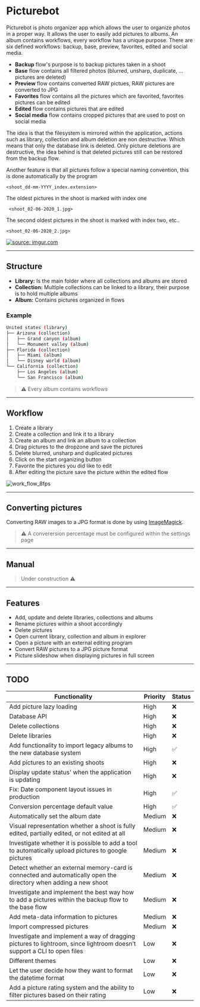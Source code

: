 # Picturebot
Picturebot is photo organizer app which allows the user to organize photos in a proper way. It allows the user to easily add pictures to albums. 
An album contains workflows, every workflow has a unique purpose. There are six defined workflows: backup, base, preview, favorites, edited and social media.

* **Backup** flow's purpose is to backup pictures taken in a shoot
* **Base** flow contains all filtered photos (blurred, unsharp, duplicate, … pictures are deleted)
* **Preview** flow contains converted RAW pictues, RAW pictures are converted to JPG
* **Favorites** flow contains all the pictures which are favorited, favorites pictures can be edited
* **Edited** flow contains pictures that are edited
* **Social media** flow contains cropped pictures that are used to post on social media

The idea is that the filesystem is mirrored within the application, actions such as library, collection and album deletion are non destructive. Which means that only the database link is deleted. Only picture deletions are destructive, the idea behind is that deleted pictures still can be restored from the backup flow.

Another feature is that all pictures follow a special naming convention, this is done automatically by the program

    <shoot_dd-mm-YYYY_index.extension>

The oldest pictures in the shoot is marked with index one

     <shoot_02-06-2020_1.jpg>
The second oldest pictures in the shoot is marked with index two, etc..

    <shoot_02-06-2020_2.jpg>

<a href="https://imgur.com/a/Ug8Tllf"><img src="https://i.imgur.com/Ug8Tllf.png" title="source: imgur.com" /></a>

----
## Structure
* **Library:** Is the main folder where all collections and albums are stored
* **Collection:** Multiple collections can be linked to a library, their purpose is to hold multiple albums
* **Album:** Contains pictures organized in flows

### Example
```bash
United states (library)
├── Arizona (collection)
│   ├── Grand canyon (album)
│   └── Monument valley (album)
├── Florida (collection)
│   ├── Miami (album)
│   └── Disney world (album)
└── California (collection)
    ├── Los Angeles (album)
    └── San Francisco (album)
```

> :warning: Every album contains workflows

----
## Workflow

1. Create a library 
2. Create a collection and link it to a library
3. Create an album and link an album to a collection
4. Drag pictures to the dropzone and save the pictures
5. Delete blurred, unsharp and duplicated pictures
6. Click on the start organizing button
7. Favorite the pictures you did like to edit
8. After editing the picture save the picture within the edited flow

![work_flow_8fps](https://user-images.githubusercontent.com/22329280/105846464-82647e80-5fdc-11eb-8dcb-96a40177a7a4.gif)

----
## Converting pictures

Converting RAW images to a JPG format is done by using [ImageMagick](https://imagemagick.org/script/download.php).

> :warning: A converersion percentage must be configured within the settings page

----
## Manual

> Under construction :warning:

----
## Features

* Add, update and delete libraries, collections and albums
* Rename pictures within a shoot accordingly
* Delete pictures
* Open current library, collection and album in explorer
* Open a picture with an external editing program
* Convert RAW pictures to a JPG picture format
* Picture slideshow when displaying pictures in full screen

----
## TODO

| Functionality	| Priority	| Status	|
| ------- | ----------------------------- | --------------- |
| Add picture lazy loading                                                                                                  | High    | :x: |
| Database API                                                                                                              | High    | :x: |
| Delete collections                                                                                                        | High    | :x: |
| Delete libraries                                                                                                          | High    | :x: |
| Add functionality to import legacy albums to the new database system                                                      | High    | :white_check_mark: |
| Add pictures to an existing shoots                                                                                        | High    | :x: |
| Display update status' when the application is updating                                                                   | High	  | :x: |
| Fix: Date component layout issues in production                                                                          | High	  | :white_check_mark: |
| Conversion percentage default value                                                                                       | High	  | :white_check_mark: |
| Automatically set the album date                                                                                          | Medium	| :x: |
| Visual representation whether a shoot is fully edited, partially edited, or not edited at all                             | Medium	| :x: |
| Investigate whether it is possible to add a tool to automatically upload pictures to google pictures                      | Medium	| :x: |
| Detect whether an external memory-card is connected and automatically open the directory when adding a new shoot          | Medium  | :x: |
| Investigate and implement the best way how to add a pictures within the backup flow to the base flow                      | Medium	| :x: |
| Add meta-data information to pictures                                                                                     | Medium	| :x: |
| Import compressed pictures                                                                                                | Medium	| :x: |
| Investigate and implement a way of dragging pictures to lightroom, since lightroom doesn’t support a CLI to open files    | Low     | :x: |
| Different themes                                                                                                          | Low     | :x: |
| Let the user decide how they want to format the datetime format                                                           | Low     | :x: |
| Add a picture rating system and the ability to filter pictures based on their rating                                      | Low  | :x: |
